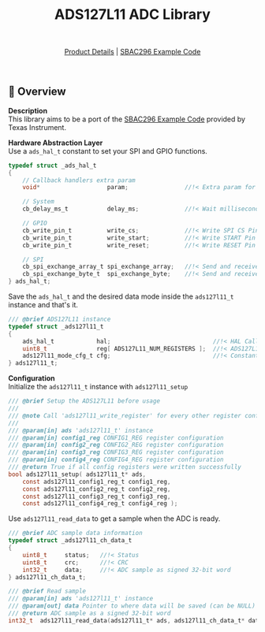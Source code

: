 <h1 align="center">ADS127L11 ADC Library</h1>
<br>
<p align="center">
<a href="https://www.ti.com/product/ADS127L11" title="Product Details">Product Details</a> |
<a href="https://www.ti.com/tool/download/SBAC296" title="C Example Code">SBAC296 Example Code</a>
</p>
<br>

## :ledger: Overview

**Description**<br>
This library aims to be a port of the <a href="https://www.ti.com/tool/download/SBAC296" title="C Example Code">SBAC296 Example Code</a> provided by Texas Instrument.

**Hardware Abstraction Layer**<br>
Use a `ads_hal_t` constant to set your SPI and GPIO functions.

```C
typedef struct _ads_hal_t
{
    // Callback handlers extra param
    void*                   param;                //!< Extra param for callback handlers

    // System
    cb_delay_ms_t           delay_ms;             //!< Wait milliseconds

    // GPIO
    cb_write_pin_t          write_cs;             //!< Write SPI CS Pin status
    cb_write_pin_t          write_start;          //!< Write START Pin status
    cb_write_pin_t          write_reset;          //!< Write RESET Pin status

    // SPI
    cb_spi_exchange_array_t spi_exchange_array;   //!< Send and receive multiple bytes over SPI
    cb_spi_exchange_byte_t  spi_exchange_byte;    //!< Send and receive a single byte over SPI
} ads_hal_t;
```

Save the `ads_hal_t` and the desired data mode inside the `ads127l11_t` instance and that's it.
```C
/// @brief ADS127L11 instance
typedef struct _ads127l11_t
{
    ads_hal_t            hal;                             //!< HAL Callback Functions
    uint8_t              reg[ ADS127L11_NUM_REGISTERS ];  //!< ADS127L11 Register Map
    ads127l11_mode_cfg_t cfg;                             //!< Constant configs
} ads127l11_t;
```

**Configuration**<br>
Initialize the `ads127l11_t` instance with `ads127l11_setup`
```C
/// @brief Setup the ADS127L11 before usage
///
/// @note Call 'ads127l11_write_register' for every other register configuration after calling this function
///
/// @param[in] ads 'ads127l11_t' instance
/// @param[in] config1_reg CONFIG1_REG register configuration
/// @param[in] config2_reg CONFIG2_REG register configuration
/// @param[in] config3_reg CONFIG3_REG register configuration
/// @param[in] config4_reg CONFIG4_REG register configuration
/// @return True if all config registers were written successfully
bool ads127l11_setup( ads127l11_t* ads,
    const ads127l11_config1_reg_t config1_reg,
    const ads127l11_config2_reg_t config2_reg,
    const ads127l11_config3_reg_t config3_reg,
    const ads127l11_config4_reg_t config4_reg );
```

Use `ads127l11_read_data` to get a sample when the ADC is ready.

```C
/// @brief ADC sample data information
typedef struct _ads127l11_ch_data_t
{
    uint8_t     status;   //!< Status
    uint8_t     crc;      //!< CRC
    int32_t     data;     //!< ADC sample as signed 32-bit word
} ads127l11_ch_data_t;

/// @brief Read sample
/// @param[in] ads 'ads127l11_t' instance
/// @param[out] data Pointer to where data will be saved (can be NULL)
/// @return ADC sample as a signed 32-bit word
int32_t  ads127l11_read_data(ads127l11_t* ads, ads127l11_ch_data_t* data);
```
